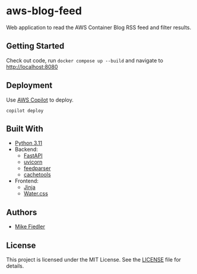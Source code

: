 # aws-blog-feed

Web application to read the AWS Container Blog RSS feed and filter results.

## Getting Started

Check out code, run `docker compose up --build` and navigate to <http://localhost:8080>

## Deployment

Use [AWS Copilot](https://aws.github.io/copilot-cli/) to deploy.

```shell
copilot deploy
```

## Built With

- [Python 3.11](https://www.python.org/)
- Backend:
	- [FastAPI](https://fastapi.tiangolo.com/)
	- [uvicorn](https://www.uvicorn.org/)
	- [feedparser](https://feedparser.readthedocs.io/)
	- [cachetools](https://cachetools.readthedocs.io/)
- Frontend:
	- [Jinja](https://jinja.palletsprojects.com/)
	- [Water.css](https://watercss.kognise.dev/)


## Authors

- [Mike Fiedler](https://mike.fiedler.me)

## License

This project is licensed under the MIT License.
See the [LICENSE](LICENSE) file for details.
